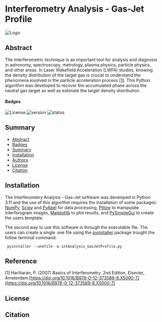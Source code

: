 # Interferometry Analysis - Gas-Jet Profile
![Logo](https://github.com/JhonathaRicardo/InterferometryAnalysis_GasJetProfile/blob/main/Images/Intro_GasJet.jpg)
## Abstract
The interferometric technique is an important tool for analysis and diagnosis in astronomy, spectroscopy, metrology, plasma physics, particle physics, and other areas. In Laser Wakefield Acceleration (LWFA) studies, knowing the density distribution of the target gas is crucial to understand the phenomena involved in the particle acceleration process [[1]](#reference).
This Python algorithm was developed to recover the accumulated phase across the neutral gas target as well as estimate the target density distribution.

#### Badges
![License](https://img.shields.io/badge/license-MIT-green)
![version](https://img.shields.io/badge/version-v.1.0-green)
![status](https://img.shields.io/badge/status-under%20development-green)
## Summary
* [Abstract](#abstract)
* [Badges](#badges)
* [Summary](#summary)
* [Installation](#installation)
* [Authors](#pessoas-desenvolvedoras)
* [License](#license)
* [Citation](#citation)
## Installation

The Interferometry Analysis - Gas-Jet software was developed in Python 3.11 and the use of this algorithm requires the installation of some packages: [NumPy](https://numpy.org/), [Scipy](https://scipy.org/) and [PyAbel](https://pyabel.readthedocs.io/en/latest/index.html) for data processing, [Pillow](https://pypi.org/project/Pillow/) to manipulate interferogram images, [Matplotlib](https://matplotlib.org/stable/index.html) to plot results, and
[PySimpleGui](https://www.pysimplegui.org/en/latest/) to create the users template.

The second way to use this software is through the executable file. The users can create a single .exe file using the [pyinstaller](https://pyinstaller.org/en/stable/) package trought the follow terminal command:

<code>   pyinstaller --onefile -w intAnalysis_GasJetProfile.py                </code>

## Reference
[1] Hariharan, P. (2007) Basics of Interferometry. 2nd Edition, Elsevier, Amsterdam.[https://doi.org/10.1016/B978-0-12-373589-8.X5000-7](https://doi.org/10.1016/B978-0-12-373589-8.X5000-7) 
## License
## Citation

